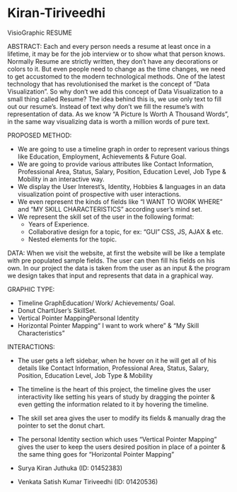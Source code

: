 Kiran-Tiriveedhi
================
VisioGraphic RESUME

ABSTRACT:
Each and every person needs a resume at least once in a lifetime, it may be for the job interview or to show what that person knows. Normally Resume are strictly written, they don’t have any decorations or colors to it. But even people need to change as the time changes, we need to get accustomed to the modern technological methods. One of the latest technology that has revolutionised the market is the concept of “Data Visualization”. So why don’t we add this concept of Data Visualization to a small thing called Resume? The idea behind this is, we use only text to fill out our resume’s. Instead of text why don’t we fill the resume’s with representation of data. As we know “A Picture Is Worth A Thousand Words”, in the same way visualizing data is worth a million words of pure text.


PROPOSED METHOD:
* We are going to use a timeline graph in order to represent various things like Education, Employment, Achievements & Future Goal.
* We are going to provide various attributes like Contact Information, Professional Area, Status, Salary, Position, Education Level, Job Type & Mobility in an interactive way.
* We display the User Interest’s, Identity, Hobbies & languages in an data visualization point of prospective with user interactions.
* We even represent the kinds of fields like “I WANT TO WORK WHERE” and “MY SKILL CHARACTERISTICS” according user’s mind set.
* We represent the skill set of the user in the following format:
    * Years of Experience.
    * Collaborative design for a topic, for ex: “GUI” CSS, JS, AJAX & etc.
    * Nested elements for the topic.
    
    
DATA:
When we visit the website, at first the website will be like a template with pre populated sample fields. The user can then fill his fields on his own. In our project the data is taken from the user as an input & the program we design takes that input and represents that data in a graphical way.


GRAPHIC TYPE:
* Timeline GraphEducation/ Work/ Achievements/ Goal.
* Donut ChartUser’s SkillSet.
* Vertical Pointer MappingPersonal Identity
* Horizontal Pointer Mapping“ I want to work where” & “My Skill Characteristics”


INTERACTIONS:
* The user gets a left sidebar, when he hover on it he will get all of his details like Contact Information, Professional Area, Status, Salary, Position, Education Level, Job Type & Mobility
* The timeline is the heart of this project, the timeline gives the user interactivity like setting his years of study by dragging the pointer & even getting the information related to it by hovering the timeline.
* The skill set area gives the user to modify its fields & manually drag the pointer to set the donut chart.
* The personal Identity section which uses “Vertical Pointer Mapping” gives the user to keep the users desired position in place of a pointer & the same thing goes for “Horizontal Pointer Mapping”


* Surya Kiran Juthuka (ID: 01452383)
* Venkata Satish Kumar Tiriveedhi (ID: 01420536)